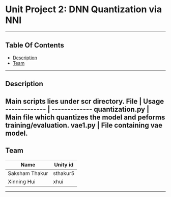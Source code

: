 # Unit Project 2: DNN Quantization via NNI
----
## Table Of Contents
- [Description](#description)
- [Team](#team)
----
## Description
Main scripts lies under scr directory.
File  | Usage
------------- | -------------
quantization.py  | Main file which quantizes the model and peforms training/evaluation.
vae1.py | File containing vae model.
----

## Team
Name  | Unity id
------------- | -------------
Saksham Thakur  | sthakur5
Xinning Hui | xhui
---

